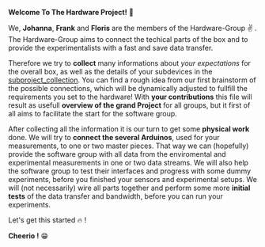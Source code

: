 **Welcome To The Hardware Project!** :raised_hands:

We, **Johanna**, **Frank** and **Floris** are the members of the Hardware-Group :v: .
The Hardware-Group aims to connect the techical parts of the box and to provide the experimentalists with a fast and save data transfer.

Therefore we try to **collect** many informations about *your expectations* for the overall box, as well as the details of your subdevices in the [subproject_collection](https://git.science.uu.nl/ued2020/experiment-design-2020/-/blob/master/projects/Hardware_Johanna_Floris_Frank/subproject_collection.md). You can find a rough idea from our first brainstorm of the possible connections, which will be dynamically adjusted to fullfill the requirements you set to the hardware!
With **your contributions** this file will result as usefull **overview of the grand Project** for all groups, but it first of all aims to facilitate the start for the software group.

After collecting all the information it is our turn to get some **physical work** done. 
We will try to **connect the several Arduinos**, used for your measurements, to one or two master pieces. That way we can (hopefully) provide the software group with all data from the enviromental and experimental measurements in one or two data streams. We will also help the software group to test their interfaces and progress with some dummy experiments, before you finished your sensors and experimental setups. 
We will (not necessarily) wire all parts together and perform some more **initial tests** of the data transfer and bandwidth, before you can run your experiments.

Let's get this started :fire: !

**Cheerio !** :grin:
